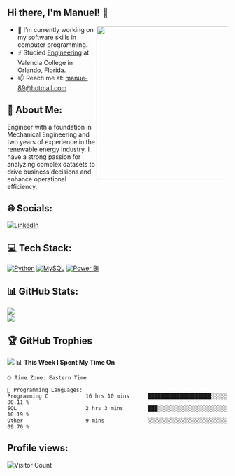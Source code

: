 ## Hi there, I'm Manuel! 👋
<img src="https://github.com/user-attachments/assets/32c63578-4cbc-4d18-a9bd-ad971a88673c" style="min-width:300px; max-width:300px; width:350px;" align="right">



<!--- Adding Header Elements -->
- 🔭 I’m currently working on my software skills in computer programming.
- ⚡ Studied [Engineering](https://valenciacollege.edu/) at Valencia College in Orlando, Florida. 
 - 📫 Reach me at: manue-89@hotmail.com
## 💫  About Me:
Engineer with a foundation in Mechanical Engineering and two years of experience in the renewable energy industry. I have a strong passion for analyzing complex datasets to drive business decisions and enhance operational efficiency.


## 🌐 Socials:
[![LinkedIn](https://img.shields.io/badge/LinkedIn-%230077B5.svg?logo=linkedin&logoColor=white)](https://www.linkedin.com/in/manuel-ramirez-sierra/)

## 💻 Tech Stack:
[![Python](https://img.shields.io/badge/python-3670A0?style=for-the-badge&logo=python&logoColor=ffdd54)](https://github.com/MR-S92/Python-Library) 
[![MySQL](https://img.shields.io/badge/mysql-4479A1.svg?style=for-the-badge&logo=mysql&logoColor=white)](https://github.com/MR-S92/SQL-Library)
[![Power Bi](https://img.shields.io/badge/power_bi-F2C811?style=for-the-badge&logo=powerbi&logoColor=black)](https://github.com/MR-S92/PowerBI-Library?tab=readme-ov-file)

## 📊 GitHub Stats:
![](https://github-readme-stats.vercel.app/api?username=MR-S92&theme=radical&hide_border=false&include_all_commits=false&count_private=false)<br/>
![](https://github-readme-streak-stats.herokuapp.com/?user=MR-S92&theme=radical&hide_border=false)<br/>

## 🏆 GitHub Trophies
![](https://github-profile-trophy.vercel.app/?username=MR-S92&theme=radical&no-frame=false&no-bg=false&margin-w=4)
📊 **This Week I Spent My Time On** 

```text
🕑︎ Time Zone: Eastern Time

💬 Programming Languages: 
Programming C            16 hrs 10 mins      ████████████████████░░░░░   80.11 % 
SQL                      2 hrs 3 mins        ███░░░░░░░░░░░░░░░░░░░░░░   10.19 % 
Other                    9 mins              ░░░░░░░░░░░░░░░░░░░░░░░░░   09.70 %
```
## Profile views:
![Visitor Count](https://profile-counter.glitch.me/{MR-S92}/count.svg)









